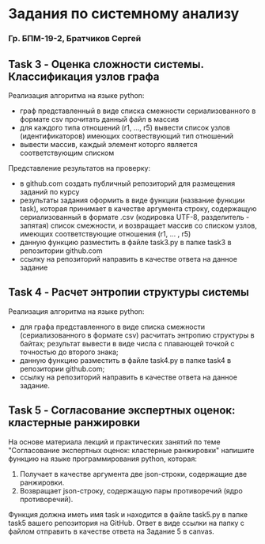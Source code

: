 # Задания по системному анализу
### Гр. БПМ-19-2, Братчиков Сергей
## Task 3 - Оценка сложности системы. Классификация узлов графа
Реализация алгоритма на языке python:

* граф представленный в виде списка смежности сериализованного
в формате csv прочитать данный файл в массив
* для каждого типа отношений (r1, ..., r5) вывести список узлов (идентификаторов) имеющих соотвествующий тип отношений
* вывести массив, каждый элемент которго является соответствующим списком

Представление результатов на проверку:

* в github.com создать публичный репозиторий для размещения заданий по курсу
* результаты задания оформить в виде функции (название функции task), которая принимает в качестве аргумента строку, содержащую сериализованный в формате .csv (кодировка UTF-8, разделитель - запятая) список смежности, и возвращает массив со списком узлов, имеющих соответствующие отношения (r1, … , r5)
* данную функцию разместить в файле task3.py в папке task3 в репозитории github.com
* ссылку на репозиторий направить в качестве ответа на данное задание
## Task 4 - Расчет энтропии структуры системы
Реализация алгоритма на языке python:
* для графа представленного в виде списка смежности (сериализованного в формате csv) расчитать энтропию структуры в байтах; результат вывести в виде числа с плавающей точкой с точностью до второго знака;
* данную функцию разместить в файле task4.py в папке task4 в репозитории github.com;
* ссылку на репозиторий направить в качестве ответа на данное задание.
## Task 5 - Согласование экспертных оценок: кластерные ранжировки
На основе материала лекций и практических занятий по теме "Согласование экспертных оценок: кластерные ранжировки" напишите функцию на языке программирования python, которая:
1. Получает в качестве аргумента две json-строки, содержащие две ранжировки.
2. Возвращает json-строку, содержащую пары противоречий (ядро противоречий).

Функция должна иметь имя task и находится в файле task5.py в папке task5 вашего репозитория на GitHub. 
Ответ в виде ссылки на папку с файлом отправить в качестве ответа на Задание 5 в canvas.

